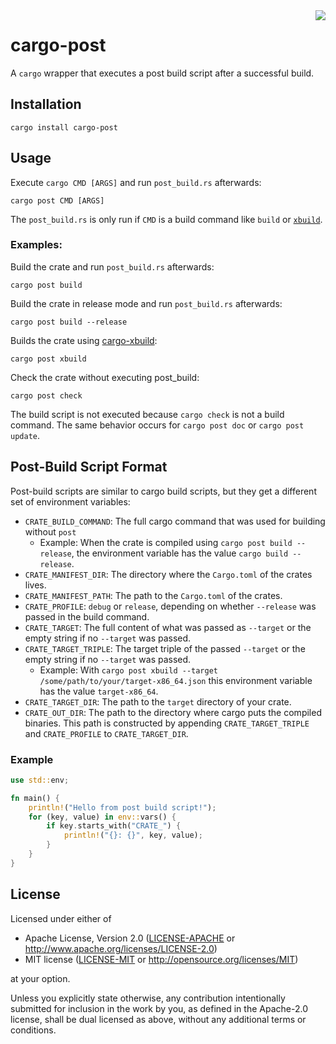<img align="right" src="https://upload.wikimedia.org/wikipedia/commons/thumb/d/d3/Aiga_mail_inverted.svg/114px-Aiga_mail_inverted.svg.png">

# cargo-post

A `cargo` wrapper that executes a post build script after a successful build.

## Installation

```
cargo install cargo-post
```

## Usage

Execute `cargo CMD [ARGS]` and run `post_build.rs` afterwards:

```
cargo post CMD [ARGS]
```

The `post_build.rs` is only run if `CMD` is a build command like `build` or [`xbuild`](http://github.com/rust-osdev/cargo-xbuild/).



### Examples:

Build the crate and run `post_build.rs` afterwards:

```
cargo post build
```

Build the crate in release mode and run `post_build.rs` afterwards:

```
cargo post build --release
```

Builds the crate using [cargo-xbuild](http://github.com/rust-osdev/cargo-xbuild/):

```
cargo post xbuild
```

Check the crate without executing post_build:

```
cargo post check
```

The build script is not executed because `cargo check` is not a build command. The same behavior occurs for `cargo post doc` or `cargo post update`.

## Post-Build Script Format

Post-build scripts are similar to cargo build scripts, but they get a different set of environment variables:

- `CRATE_BUILD_COMMAND`: The full cargo command that was used for building without `post`
    - Example: When the crate is compiled using `cargo post build --release`, the environment variable has the value `cargo build --release`.
- `CRATE_MANIFEST_DIR`: The directory where the `Cargo.toml` of the crates lives.
- `CRATE_MANIFEST_PATH`: The path to the `Cargo.toml` of the crates.
- `CRATE_PROFILE`: `debug` or `release`, depending on whether `--release` was passed in the build command.
- `CRATE_TARGET`: The full content of what was passed as `--target` or the empty string if no `--target` was passed.
- `CRATE_TARGET_TRIPLE`: The target triple of the passed `--target` or the empty string if no `--target` was passed.
    - Example: With `cargo post xbuild --target /some/path/to/your/target-x86_64.json` this environment variable has the value `target-x86_64`.
- `CRATE_TARGET_DIR`: The path to the `target` directory of your crate.
- `CRATE_OUT_DIR`: The path to the directory where cargo puts the compiled binaries. This path is constructed by appending `CRATE_TARGET_TRIPLE` and `CRATE_PROFILE` to `CRATE_TARGET_DIR`.

### Example

```rust
use std::env;

fn main() {
    println!("Hello from post build script!");
    for (key, value) in env::vars() {
        if key.starts_with("CRATE_") {
            println!("{}: {}", key, value);
        }
    }
}
```

## License

Licensed under either of

- Apache License, Version 2.0 ([LICENSE-APACHE](LICENSE-APACHE) or
  http://www.apache.org/licenses/LICENSE-2.0)
- MIT license ([LICENSE-MIT](LICENSE-MIT) or http://opensource.org/licenses/MIT)

at your option.

Unless you explicitly state otherwise, any contribution intentionally submitted
for inclusion in the work by you, as defined in the Apache-2.0 license, shall be
dual licensed as above, without any additional terms or conditions.
